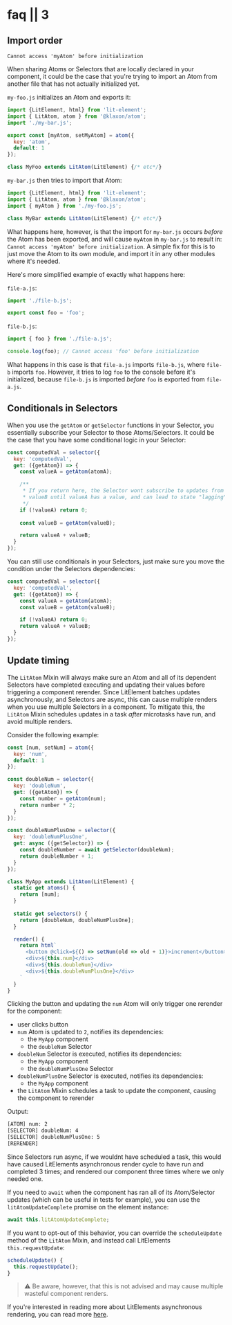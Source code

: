 # faq || 3

## Import order

`Cannot access 'myAtom' before initialization`

When sharing Atoms or Selectors that are locally declared in your component, it could be the case that you're trying to import an Atom from another file that has not actually initialized yet.

`my-foo.js` initializes an Atom and exports it:
```js
import {LitElement, html} from 'lit-element';
import { LitAtom, atom } from '@klaxon/atom';
import './my-bar.js';

export const [myAtom, setMyAtom] = atom({
  key: 'atom',
  default: 1
});

class MyFoo extends LitAtom(LitElement) {/* etc*/}
```

`my-bar.js` then tries to import that Atom:
```js
import {LitElement, html} from 'lit-element';
import { LitAtom, atom } from '@klaxon/atom';
import { myAtom } from './my-foo.js';

class MyBar extends LitAtom(LitElement) {/* etc*/}
```

What happens here, however, is that the import for `my-bar.js` occurs _before_ the Atom has been exported, and will cause `myAtom` in `my-bar.js` to result in: `Cannot access 'myAtom' before initialization`. A simple fix for this is to just move the Atom to its own module, and import it in any other modules where it's needed.

Here's more simplified example of exactly what happens here:

`file-a.js`:
```js
import './file-b.js';

export const foo = 'foo';
```

`file-b.js`:
```js
import { foo } from './file-a.js';

console.log(foo); // Cannot access 'foo' before initialization
```

What happens in this case is that `file-a.js` imports `file-b.js`, where `file-b` imports `foo`. However, it tries to log `foo` to the console before it's initialized, because `file-b.js` is imported _before_ `foo` is exported from `file-a.js`.

## Conditionals in Selectors

When you use the `getAtom` or `getSelector` functions in your Selector, you essentially subscribe your Selector to those Atoms/Selectors. It could be the case that you have some conditional logic in your Selector:

```js
const computedVal = selector({
  key: 'computedVal',
  get: ({getAtom}) => {
    const valueA = getAtom(atomA);

    /** 
     * If you return here, the Selector wont subscribe to updates from 
     * valueB until valueA has a value, and can lead to state "lagging" behind
     */ 
    if (!valueA) return 0;
    
    const valueB = getAtom(valueB);

    return valueA + valueB;
  }
});
```

You can still use conditionals in your Selectors, just make sure you move the condition under the Selectors dependencies:

```js
const computedVal = selector({
  key: 'computedVal',
  get: ({getAtom}) => {
    const valueA = getAtom(atomA); 
    const valueB = getAtom(valueB);

    if (!valueA) return 0;
    return valueA + valueB;
  }
});
```

## Update timing

The `LitAtom` Mixin will always make sure an Atom and all of its dependent Selectors have completed executing and updating their values before triggering a component rerender. Since LitElement batches updates asynchronously, and Selectors are async, this can cause multiple renders when you use multiple Selectors in a component. To mitigate this, the `LitAtom` Mixin schedules updates in a task _after_ microtasks have run, and avoid multiple renders.

Consider the following example:

```js
const [num, setNum] = atom({
  key: 'num',
  default: 1
});

const doubleNum = selector({
  key: 'doubleNum',
  get: ({getAtom}) => {
    const number = getAtom(num);
    return number * 2;
  }
});

const doubleNumPlusOne = selector({
  key: 'doubleNumPlusOne',
  get: async ({getSelector}) => {
    const doubleNumber = await getSelector(doubleNum);
    return doubleNumber + 1;
  }
});

class MyApp extends LitAtom(LitElement) {
  static get atoms() {
    return [num];
  }
  
  static get selectors() {
    return [doubleNum, doubleNumPlusOne];
  }

  render() {
    return html`
      <button @click=${() => setNum(old => old + 1)}>increment</button>
      <div>${this.num}</div>
      <div>${this.doubleNum}</div>
      <div>${this.doubleNumPlusOne}</div>
    `
  }
}
```

Clicking the button and updating the `num` Atom will only trigger one rerender for the component:
- user clicks button
- `num` Atom is updated to `2`, notifies its dependencies:
  - the `MyApp` component
  - the `doubleNum` Selector
- `doubleNum` Selector is executed, notifies its dependencies:
  - the `MyApp` component
  - the `doubleNumPlusOne` Selector
- `doubleNumPlusOne` Selector is executed, notifies its dependencies:
  - the `MyApp` component
- the `LitAtom` Mixin schedules a task to update the component, causing the component to rerender

Output:
```html
[ATOM] num: 2
[SELECTOR] doubleNum: 4
[SELECTOR] doubleNumPlusOne: 5
[RERENDER]
```

Since Selectors run async, if we wouldnt have scheduled a task, this would have caused LitElements asynchronous render cycle to have run and completed 3 times; and rendered our component three times where we only needed one.

If you need to `await` when the component has ran all of its Atom/Selector updates (which can be useful in tests for example), you can use the `litAtomUpdateComplete` promise on the element instance:

```js
await this.litAtomUpdateComplete;
```

If you want to opt-out of this behavior, you can override the `scheduleUpdate` method of the `LitAtom` Mixin, and instead call LitElements `this.requestUpdate`:
```js
scheduleUpdate() {
  this.requestUpdate();
}
```

> ⚠️ Be aware, however, that this is not advised and may cause multiple wasteful component renders.

If you're interested in reading more about LitElements asynchronous rendering, you can read more [here](https://medium.com/ing-blog/litelement-a-deepdive-into-batched-updates-b9431509fc4f).